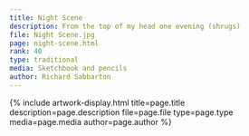 ```yaml
---
title: Night Scene
description: From the top of my head one evening (shrugs)
file: Night Scene.jpg
page: night-scene.html
rank: 40
type: traditional
media: Sketchbook and pencils
author: Richard Sabbarton
---
```




{% include artwork-display.html title=page.title description=page.description file=page.file type=page.type media=page.media author=page.author %}